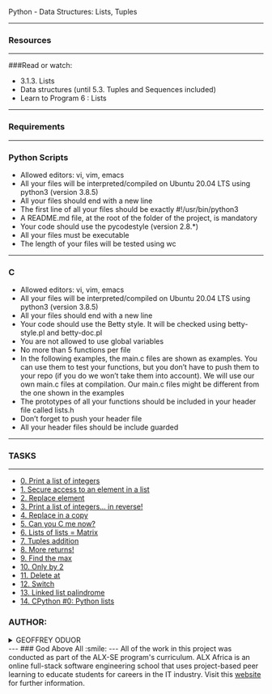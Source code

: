 Python - Data Structures: Lists, Tuples

---
### Resources

---
###Read or watch:

- 3.1.3. Lists
- Data structures (until 5.3. Tuples and Sequences included)
- Learn to Program 6 : Lists

---
### Requirements

---
### Python Scripts

- Allowed editors: vi, vim, emacs
- All your files will be interpreted/compiled on Ubuntu 20.04 LTS using python3 (version 3.8.5)
- All your files should end with a new line
- The first line of all your files should be exactly #!/usr/bin/python3
- A README.md file, at the root of the folder of the project, is mandatory
- Your code should use the pycodestyle (version 2.8.*)
- All your files must be executable
- The length of your files will be tested using wc

---
### C

- Allowed editors: vi, vim, emacs
- All your files will be interpreted/compiled on Ubuntu 20.04 LTS using python3 (version 3.8.5)
- All your files should end with a new line
- Your code should use the Betty style. It will be checked using betty-style.pl and betty-doc.pl
- You are not allowed to use global variables
- No more than 5 functions per file
- In the following examples, the main.c files are shown as examples. You can use them to test your functions, but you don’t have to push them to your repo (if you do we won’t take them into account). We will use our own main.c files at compilation. Our main.c files might be different from the one shown in the examples
- The prototypes of all your functions should be included in your header file called lists.h
- Don’t forget to push your header file
- All your header files should be include guarded

---

### TASKS

---
- [0. Print a list of integers](0-print_list_integer.py)
- [1. Secure access to an element in a list](1-element_at.py)
- [2. Replace element](2-replace_in_list.py)
- [3. Print a list of integers... in reverse!](3-print_reversed_list_integer.py)
- [4. Replace in a copy](4-new_in_list.py)
- [5. Can you C me now?](5-no_c.py)
- [6. Lists of lists = Matrix](6-print_matrix_integer.py)
- [7. Tuples addition](7-add_tuple.py)
- [8. More returns!](8-multiple_returns.py)
- [9. Find the max](9-max_integer.py)
- [10. Only by 2](10-divisible_by_2.py)
- [11. Delete at](11-delete_at.py)
- [12. Switch](12-switch.py)
- [13. Linked list palindrome](13-is_palindrome.c)
- [14. CPython #0: Python lists](100-print_python_list_info.c)


### AUTHOR:
<details>
    <summary>GEOFFREY ODUOR</summary>
    <ul>
        <li>
            <a href="https://github.com/luckyhope1">Github</a>
        </li>
        <li>
            <a href="https://twitter.com/TomGeoffry">Twitter</a>
        </li>
        <li>
            <a href="https://geoffrytom@gmail.com">e-mail</a>
        </li>
    </ul>
</details>
---
### God Above All  :smile:
---
All of the work in this project was conducted as part of the ALX-SE program's curriculum. ALX Africa is an online full-stack software engineering school that uses project-based peer learning to educate students for careers in the IT industry. Visit this <a href="https://www.alxafrica.com/software-engineering-2022">website</a> for further information.
